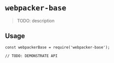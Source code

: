 # `webpacker-base`

> TODO: description

## Usage

```
const webpackerBase = require('webpacker-base');

// TODO: DEMONSTRATE API
```
